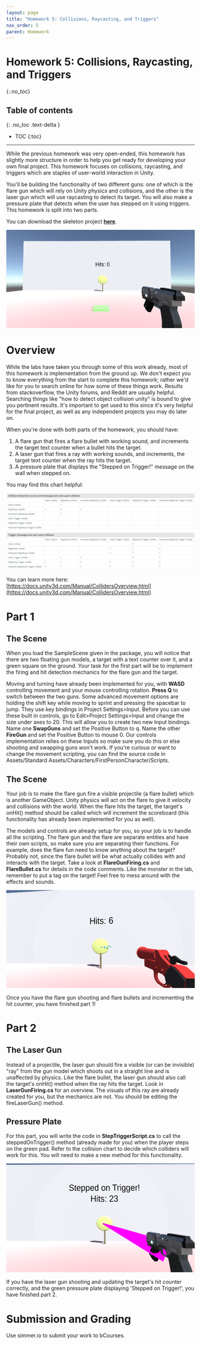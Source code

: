 ```yaml
---
layout: page
title: "Homework 5: Collisions, Raycasting, and Triggers"
nav_order: 5
parent: Homework
---
```

# Homework 5: Collisions, Raycasting, and Triggers
{:.no_toc}

## Table of contents
{: .no_toc .text-delta }

- TOC
{:toc}

---

While the previous homework was very open-ended, this homework has slightly more structure in order to help you get ready for developing your own final project. This homework focuses on collisions, raycasting, and triggers which are staples of user-world interaction in Unity. 

You'll be building the functionality of two different guns: one of which is the flare gun which will rely on Unity physics and collisions, and the other is the laser gun which will use raycasting to detect its target. You will also make a pressure plate that detects when the user has stepped on it using triggers. This homework is split into two parts.

You can download the skeleton project [**here**](https://drive.google.com/open?id=1R59r77jqtPv-28q-KRDHP9Ca2Hi24oYd).

![image](/assets/images/hw5/GunHWSetup.png)

# Overview

While the labs have taken you through some of this work already, most of this homework is implementation from the ground up. We don't expect you to know everything from the start to complete this homework; rather we'd like for you to search online for how some of these things work. Results from stackoverflow, the Unity forums, and Reddit are usually helpful. Searching things like "how to detect object collision unity" is bound to give you pertinent results. It's important to get used to this since it's very helpful for the final project, as well as any independent projects you may do later on.

When you're done with both parts of the homework, you should have:

1. A flare gun that fires a flare bullet with working sound, and increments the target text counter when a bullet hits the target.
2. A laser gun that fires a ray with working sounds, and increments, the target text counter when the ray hits the target.
3. A pressure plate that displays the "Stepped on Trigger!" message on the wall when stepped on.

You may find this chart helpful:

![image](/assets/images/hw5/c8f7e291163bf6b68d917f466dceffef.png)

You can learn more here: [https://docs.unity3d.com/Manual/CollidersOverview.html](https://docs.unity3d.com/Manual/CollidersOverview.html)

# Part 1

## The Scene

When you load the SampleScene given in the package, you will notice that there are two floating gun models, a target with a text counter over it, and a green square on the ground. Your task for the first part will be to implement the firing and hit detection mechanics for the flare gun and the target.

Moving and turning have already been implemented for you, with **WASD** controlling movement and your mouse controlling rotation. **Press Q** to switch between the two guns. Some advanced movement options are holding the shift key while moving to sprint and pressing the spacebar to jump. They use key bindings in Project Settings>Input. Before you can use these built in controls, go to Edit>Project Settings>Input and change the size under axes to 20. This will allow  you to create two new Input bindings. Name one **SwapGuns** and set the Positive Button to q. Name the other **FireGun** and set the Positive Button to mouse 0. Our controls implementation relies on these Inputs so make sure you do this or else shooting and swapping guns won't work. If you're curious or want to change the movement scripting, you can find the source code in Assets/Standard Assets/Characters/FirstPersonCharacter/Scripts.

## The Scene

Your job is to make the flare gun fire a visible projectile (a flare bullet) which is another GameObject. Unity physics will act on the flare to give it velocity and collisions with the world. When the flare hits the target, the target's onHit() method should be called which will increment the scoreboard (this functionality has already been implemented for you as well). 

The models and controls are already setup for you, so your job is to handle all the scripting. The flare gun and the flare are separate entities and have their own scripts, so make sure you are separating their functions. For example, does the flare fun need to know anything about the target? Probably not, since the flare bullet will be what actually collides with and interacts with the target. Take a look at **FlareGunFiring.cs** and **FlareBullet.cs** for details in the code comments. Like the monster in the lab, remember to put a tag on the target! Feel free to mess around with the effects and sounds.

![image](/assets/images/hw5/FlareGun.png)

Once you have the flare gun shooting and flare bullets and incrementing the hit counter, you have finished part 1!

# Part 2

## The Laser Gun

Instead of a projectile, the laser gun should fire a visible (or can be invisible) "ray" from the gun model which shoots out in a straight line and is unaffected by physics. Like the flare bullet, the laser gun should also call the target's onHit() method when the ray hits the target. Look in **LaserGunFiring.cs** for an overview. The visuals of this ray are already created for you, but the mechanics are not. You should be editing the fireLaserGun() method.

## Pressure Plate

For this part, you will write the code in **StepTriggerScript.cs** to call the steppedOnTrigger() method (already made for you) when the player steps on the green pad. Refer to the collision chart to decide which colliders will work for this. You will need to make a new method for this functionality. 

![image](/assets/images/hw5/LaserGunShooting.png)

If you have the laser gun shooting and updating the target's hit counter correctly, and the green pressure plate displaying 'Stepped on Trigger!', you have finished part 2.

# Submission and Grading

Use simmer.io to submit your work to bCourses.